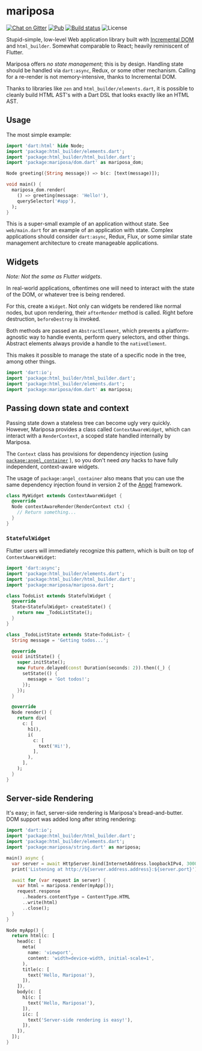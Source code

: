 # mariposa
[![Chat on Gitter](https://img.shields.io/gitter/room/nwjs/nw.js.svg)](https://gitter.im/mariposa_dart/mariposa)
[![Pub](https://img.shields.io/pub/v/mariposa.svg)](https://pub.dartlang.org/packages/mariposa)
[![Build status](https://travis-ci.org/mariposa-dart/mariposa.svg?branch=master)](https://travis-ci.org/mariposa-dart/mariposa)
![License](https://img.shields.io/github/license/mariposa-dart/mariposa.svg)

Stupid-simple, low-level Web application library built with
[Incremental DOM](https://github.com/google/incremental-dom)
and `html_builder`.
Somewhat comparable to React; heavily reminiscent of Flutter.

Mariposa offers *no state management*;
this is by design. Handling state should be handled via
`dart:async`, Redux, or some other mechanism. Calling for a
re-render is not memory-intensive, thanks to Incremental DOM.

Thanks to libraries like `zen` and `html_builder/elements.dart`,
it is possible to cleanly build HTML AST's
with a Dart DSL that looks exactly like an HTML AST.

## Usage

The most simple example:

```dart
import 'dart:html' hide Node;
import 'package:html_builder/elements.dart';
import 'package:html_builder/html_builder.dart';
import 'package:mariposa/dom.dart' as mariposa_dom;

Node greeting({String message}) => b(c: [text(message)]);

void main() {
  mariposa_dom.render(
    () => greeting(message: 'Hello!'),
    querySelector('#app'),
  );
}
```

This is a super-small example of an application without state.
See `web/main.dart` for an example of an application with state.
Complex applications should consider `dart:async`, Redux, Flux,
or some similar state management architecture to create manageable
applications.

## Widgets
*Note: Not the same as Flutter widgets*.

In real-world applications, oftentimes one will need to interact
with the state of the DOM, or whatever tree is being rendered.

For this, create a `Widget`. Not only can widgets be rendered
like normal nodes, but upon rendering, their `afterRender` method
is called. Right before destruction, `beforeDestroy` is invoked.

Both methods are passed an `AbstractElement`, which prevents a
platform-agnostic way to handle events, perform query selectors,
and other things. Abstract elements always provide a handle to
the `nativeElement`.

This makes it possible to manage the state of a specific node
in the tree, among other things.

```dart
import 'dart:io';
import 'package:html_builder/html_builder.dart';
import 'package:html_builder/elements.dart';
import 'package:mariposa/dom.dart' as mariposa;
```

## Passing down state and context
Passing state down a stateless tree can become ugly very quickly.
However, Mariposa provides a class called `ContextAwareWidget`, which can interact
with a `RenderContext`, a scoped state handled internally by Mariposa.

The `Context` class has provisions for dependency injection
(using [`package:angel_container`](https://github.com/angel-dart/container)
), so you don't need *any* hacks
to have fully independent, context-aware widgets.

The usage of `package:angel_container` also means that you can use the same dependency
injection found in version 2 of the [Angel](https://angel-dart.github.io) framework.

```dart
class MyWidget extends ContextAwareWidget {
  @override
  Node contextAwareRender(RenderContext ctx) {
    // Return something...
  }
}
```

### `StatefulWidget`
Flutter users will immediately recognize this pattern, which is built on top of
`ContextAwareWidget`:

```dart
import 'dart:async';
import 'package:html_builder/elements.dart';
import 'package:html_builder/html_builder.dart';
import 'package:mariposa/mariposa.dart';

class TodoList extends StatefulWidget {
  @override
  State<StatefulWidget> createState() {
    return new _TodoListState();
  }
}

class _TodoListState extends State<TodoList> {
  String message = 'Getting todos...';

  @override
  void initState() {
    super.initState();
    new Future.delayed(const Duration(seconds: 2)).then((_) {
      setState(() {
        message = 'Got todos!';
      });
    });
  }

  @override
  Node render() {
    return div(
      c: [
        h1(),
        i(
          c: [
            text('Hi!'),
          ],
        ),
      ],
    );
  }
}
```

## Server-side Rendering
It's easy; in fact, server-side rendering is Mariposa's
bread-and-butter. DOM support was added long after string rendering:

```dart
import 'dart:io';
import 'package:html_builder/html_builder.dart';
import 'package:html_builder/elements.dart';
import 'package:mariposa/string.dart' as mariposa;

main() async {
  var server = await HttpServer.bind(InternetAddress.loopbackIPv4, 3000);
  print('Listening at http://${server.address.address}:${server.port}');

  await for (var request in server) {
    var html = mariposa.render(myApp());
    request.response
      ..headers.contentType = ContentType.HTML
      ..write(html)
      ..close();
  }
}

Node myApp() {
  return html(c: [
    head(c: [
      meta(
        name: 'viewport',
        content: 'width=device-width, initial-scale=1',
      ),
      title(c: [
        text('Hello, Mariposa!'),
      ]),
    ]),
    body(c: [
      h1(c: [
        text('Hello, Mariposa!'),
      ]),
      i(c: [
        text('Server-side rendering is easy!'),
      ]),
    ]),
  ]);
}
```